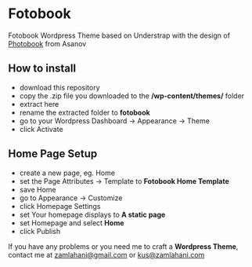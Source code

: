 # Fotobook
Fotobook Wordpress Theme based on Understrap with the design of [Photobook](https://drive.google.com/file/d/0B6LRbbhMgCSzVUw0RFlhQTJiZjA/view) from Asanov

## How to install
- download this repository
- copy the .zip file you downloaded to the **/wp-content/themes/** folder
- extract here
- rename the extracted folder to **fotobook**
- go to your Wordpress Dashboard -> Appearance -> Theme
- click Activate

## Home Page Setup
- create a new page, eg. Home
- set the Page Attributes -> Template to **Fotobook Home Template**
- save Home
- go to Appearance -> Customize
- click Homepage Settings
- set Your homepage displays to **A static page**
- set Homepage and select **Home**
- click Publish

If you have any problems or you need me to craft a **Wordpress Theme**, contact me at zamlahani@gmail.com or kus@zamlahani.com
